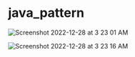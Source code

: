 # java_pattern

![Screenshot 2022-12-28 at 3 23 01 AM](https://user-images.githubusercontent.com/78723011/209725727-b51ab7cc-57d5-4584-a890-532604c33232.png)

![Screenshot 2022-12-28 at 3 23 16 AM](https://user-images.githubusercontent.com/78723011/209725791-6fd17ebc-5fa1-4add-aec4-0fd7b02b0a4b.png)
